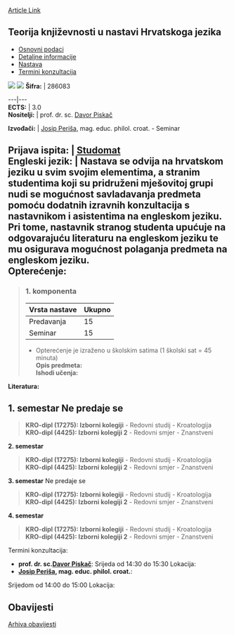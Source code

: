 [Article Link](https://www.fhs.hr/predmet/tkunhj)

## Teorija književnosti u nastavi Hrvatskoga jezika
  * [Osnovni podaci](https://www.fhs.hr/predmet/tkunhj#v1id-523833_672228_1_0 "Osnovni podaci")
  * [Detaljne informacije](https://www.fhs.hr/predmet/tkunhj#v1id-523833_672228_1_1 "Detaljne informacije")
  * [Nastava](https://www.fhs.hr/predmet/tkunhj#v1id-523833_672228_1_2 "Nastava")
  * [Termini konzultacija](https://www.fhs.hr/predmet/tkunhj#v1id-523833_672228_1_3 "Termini konzultacija")


[![](https://www.fhs.hr/img/flags/gif/hr.gif)](https://www.fhs.hr/predmet/tkunhj) [![](https://www.fhs.hr/img/flags/gif/gb.gif)](https://www.fhs.hr/en/course/ltitcl)
**Šifra:** |  286083  
  
---|---  
**ECTS:** |  3.0   
**Nositelji:** |  prof. dr. sc. [Davor Piskač](https://www.fhs.hr/djelatnik/davor.piskac)   
  
**Izvođači:** |  [Josip Periša](https://www.fhs.hr/djelatnik/josip.perisa), mag. educ. philol. croat. - Seminar  
  
**Prijava ispita:** |  [Studomat](http://www.isvu.hr/studomat)  
**Engleski jezik:** |  Nastava se odvija na hrvatskom jeziku u svim svojim elementima, a stranim studentima koji su pridruženi mješovitoj grupi nudi se mogućnost savladavanja predmeta pomoću dodatnih izravnih konzultacija s nastavnikom i asistentima na engleskom jeziku. Pri tome, nastavnik stranog studenta upućuje na odgovarajuću literaturu na engleskom jeziku te mu osigurava mogućnost polaganja predmeta na engleskom jeziku.   
**Opterećenje:**  
---  
> ### 1. komponenta
> | Vrsta nastave | Ukupno  
> ---|---  
> Predavanja | 15  
> Seminar | 15  
> * Opterećenje je izraženo u školskim satima (1 školski sat = 45 minuta)   
**Opis predmeta:**  
> **Ishodi učenja:**  

  
**Literatura:**  

  
**1. semestar** Ne predaje se  
---  
> **KRO-dipl (17275): Izborni kolegiji** - Redovni studij - Kroatologija  
>  **KRO-dipl (4425): Izborni kolegiji 2** - Redovni smjer - Znanstveni  
>   
  
**2. semestar**  
> **KRO-dipl (17275): Izborni kolegiji** - Redovni studij - Kroatologija  
>  **KRO-dipl (4425): Izborni kolegiji 2** - Redovni smjer - Znanstveni  
>   
  
**3. semestar** Ne predaje se  
> **KRO-dipl (17275): Izborni kolegiji** - Redovni studij - Kroatologija  
>  **KRO-dipl (4425): Izborni kolegiji 2** - Redovni smjer - Znanstveni  
>   
  
**4. semestar**  
> **KRO-dipl (17275): Izborni kolegiji** - Redovni studij - Kroatologija  
>  **KRO-dipl (4425): Izborni kolegiji 2** - Redovni smjer - Znanstveni  
>   
Termini konzultacija: 
  * **prof. dr. sc.[Davor Piskač](https://www.fhs.hr/djelatnik/davor.piskac)**: 
Srijeda od 14:30 do 15:30
Lokacija: 
  * **[Josip Periša](https://www.fhs.hr/djelatnik/josip.perisa), mag. educ. philol. croat.**: 
  
Srijedom od 14:00 do 15:00
Lokacija: 


## Obavijesti
[Arhiva obavijesti](https://www.fhs.hr/predmet/tkunhj?@=21tty#news_132687 "Arhiva obavijesti")
